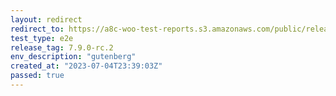 ```yaml
---
layout: redirect
redirect_to: https://a8c-woo-test-reports.s3.amazonaws.com/public/release/7.9.0-rc.2/gutenberg/e2e/index.html
test_type: e2e
release_tag: 7.9.0-rc.2
env_description: "gutenberg"
created_at: "2023-07-04T23:39:03Z"
passed: true
---
```

